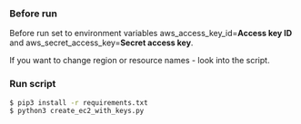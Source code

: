 ### Before run
Before run set to environment variables aws_access_key_id=**Access key ID** and aws_secret_access_key=**Secret access key**.

If you want to change region or resource names - look into the script.

### Run script
```sh
$ pip3 install -r requirements.txt
$ python3 create_ec2_with_keys.py 
```